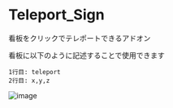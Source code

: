 # Teleport_Sign
看板をクリックでテレポートできるアドオン

看板に以下のように記述することで使用できます

```
1行目: teleport
2行目: x,y,z
```

![image](https://user-images.githubusercontent.com/97819325/189895584-f6e1fe51-2e9c-4f15-bf4e-c181025365a0.png)
